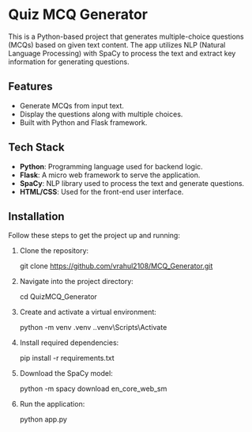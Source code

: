 # Quiz MCQ Generator

This is a Python-based project that generates multiple-choice questions (MCQs) based on given text content. The app utilizes NLP (Natural Language Processing) with SpaCy to process the text and extract key information for generating questions.

## Features
- Generate MCQs from input text.
- Display the questions along with multiple choices.
- Built with Python and Flask framework.

## Tech Stack
- **Python**: Programming language used for backend logic.
- **Flask**: A micro web framework to serve the application.
- **SpaCy**: NLP library used to process the text and generate questions.
- **HTML/CSS**: Used for the front-end user interface.

## Installation

Follow these steps to get the project up and running:

1. Clone the repository:

   git clone https://github.com/vrahul2108/MCQ_Generator.git

2. Navigate into the project directory:

   cd QuizMCQ_Generator

3. Create and activate a virtual environment:

    python -m venv .venv
    .\.venv\Scripts\Activate  

4. Install required dependencies:

   pip install -r requirements.txt

5. Download the SpaCy model:

   python -m spacy download en_core_web_sm

6. Run the application:

   python app.py

